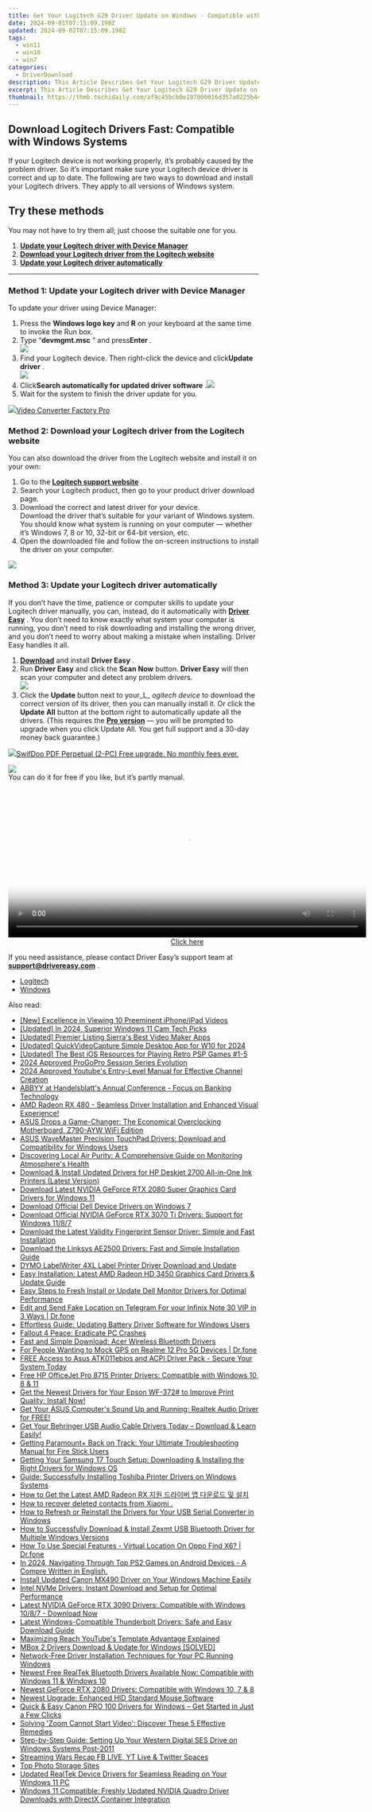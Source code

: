 ```yaml
---
title: Get Your Logitech G29 Driver Update on Windows - Compatible with Win10/Win11/Win7
date: 2024-09-01T07:15:09.198Z
updated: 2024-09-02T07:15:09.198Z
tags:
  - win11
  - win10
  - win7
categories:
  - DriverDownload
description: This Article Describes Get Your Logitech G29 Driver Update on Windows - Compatible with Win10/Win11/Win7
excerpt: This Article Describes Get Your Logitech G29 Driver Update on Windows - Compatible with Win10/Win11/Win7
thumbnail: https://thmb.techidaily.com/af9c45bcb0e197000016d357a0225b4459ab82775eecec8c840974260c0eb2b8.jpg
---
```


## Download Logitech Drivers Fast: Compatible with Windows Systems

If your Logitech device is not working properly, it’s probably caused by the problem driver. So it’s important make sure your Logitech device driver is correct and up to date. The following are two ways to download and install your Logitech drivers. They apply to all versions of Windows system.

## Try these methods

You may not have to try them all; just choose the suitable one for you.

1. [**Update your Logitech driver with Device Manager**](https://tools.techidaily.com/drivereasy/download/)
2. [**Download your Logitech driver from the Logitech website**](https://tools.techidaily.com/drivereasy/download/)
3. [**Update your Logitech driver automatically**](https://tools.techidaily.com/drivereasy/download/)

---

### Method 1: Update your Logitech driver with Device Manager

To update your driver using Device Manager:

1. Press the **Windows logo key** and **R** on your keyboard at the same time to invoke the Run box.
2. Type “**devmgmt.msc** ” and press**Enter** .  
![](https://images.drivereasy.com/wp-content/uploads/2018/12/img_5c1236ba82cd2.png)
3. Find your Logitech device. Then right-click the device and click**Update driver** .  
![](https://images.drivereasy.com/wp-content/uploads/2018/12/img_5c12391c4150d.jpg)
4. Click**Search automatically for updated driver software** .![](https://images.drivereasy.com/wp-content/uploads/2018/12/img_5c12388b6b361.jpg)
5. Wait for the system to finish the driver update for you.

<!-- affiliate ads begin -->
<a href="https://secure.2checkout.com/order/checkout.php?PRODS=4537547&QTY=1&AFFILIATE=108875&CART=1"><img src="https://secure.avangate.com/images/merchant/4b0a0290ad7df100b77e86839989a75e/products/vcfpro.png" border="0">Video Converter Factory Pro</a>
<!-- affiliate ads end -->
### Method 2: Download your Logitech driver from the Logitech website

 You can also download the driver from the Logitech website and install it on your own:

1. Go to the **[Logitech support website](http://support.logitech.com/en%5Fus/home)**  .
2. Search your Logitech product, then go to your product driver download page.
3. Download the correct and latest driver for your device.  
 Download the driver that’s suitable for your variant of Windows system. You should know what system is running on your computer — whether it’s Windows 7, 8 or 10, 32-bit or 64-bit version, etc.
4. Open the downloaded file and follow the on-screen instructions to install the driver on your computer.

<!-- affiliate ads begin -->
<a href="https://secure.2checkout.com/order/checkout.php?PRODS=4728277&QTY=1&AFFILIATE=108875&CART=1"><img src="https://secure.avangate.com/images/merchant/f7f07e7dab09533bc71247a5b29a7373/products/1_iDeviceMessageBox.png" border="0"></a>
<!-- affiliate ads end -->
### Method 3: Update your Logitech driver automatically

 If you don’t have the time, patience or computer skills to update your Logitech driver manually, you can, instead, do it automatically with **[Driver Easy](https://tools.techidaily.com/drivereasy/download/)**  . You don’t need to know exactly what system your computer is running, you don’t need to risk downloading and installing the wrong driver, and you don’t need to worry about making a mistake when installing. Driver Easy handles it all.

1. [**Download**](https://tools.techidaily.com/drivereasy/download/) and install **Driver Easy** .
2. Run **Driver Easy** and click the **Scan Now** button. **Driver Easy**  will then scan your computer and detect any problem drivers.  
![](https://images.drivereasy.com/wp-content/uploads/2018/10/img_5bd0366bd75a4.jpg)
3. Click the **Update**  button next to your_L_ _ogitech device_ to download the correct version of its driver, then you can manually install it. Or click the **Update All**  button at the bottom right to automatically update all the drivers. (This requires the **[Pro version](https://tools.techidaily.com/drivereasy/download/)**  — you will be prompted to upgrade when you click Update All. You get full support and a 30-day money back guarantee.)  
<!-- affiliate ads begin -->
<a href="https://purchase.swifdoo.com/order/checkout.php?PRODS=38709260&QTY=1&AFFILIATE=108875&CART=1"><img src="https://secure.avangate.com/images/merchant/8b932759a5a04ddb34bf79e3f9072e4b/products/Product%20box%20white-1024x1024.png" border="0">SwifDoo PDF Perpetual (2-PC)  Free upgrade. No monthly fees ever. </a>
<!-- affiliate ads end -->
![](https://images.drivereasy.com/wp-content/uploads/2018/12/img_5c123b354cfcd.jpg)  
 You can do it for free if you like, but it’s partly manual.
<!-- affiliate ads begin -->
<span id="1993650">
					<video width="720" height="300" style="cursor:pointer"
           poster="//a.impactradius-go.com/display-clicktoplayimage/1993650.jpeg"
           onclick="if(!this.playClicked){this.play();this.setAttribute('controls',true);this.playClicked=true;}">
	   <source src="//a.impactradius-go.com/display-ad/22993-1993650">
	   <img src="//a.impactradius-go.com/display-clicktoplayimage/1993650.jpeg" style="border: none; height: 100%; width: 100%; object-fit: contain">
	</video>
	<div style="width:720px;text-align:center"><a href="javascript:window.open(decodeURIComponent('https%3A%2F%2Fhomestyler.sjv.io%2Fc%2F5597632%2F1993650%2F22993'), '_blank');void(0);">Click here</a></div>
</span>
<img height="0" width="0" src="https://imp.pxf.io/i/5597632/1993650/22993" style="position:absolute;visibility:hidden;" border="0" />
<!-- affiliate ads end -->

 If you need assistance, please contact Driver Easy’s support team at **[support@drivereasy.com](https://tools.techidaily.com/drivereasy/download/)**  .

* [Logitech](https://tools.techidaily.com/drivereasy/download/)
* [Windows](https://tools.techidaily.com/drivereasy/download/)

<ins class="adsbygoogle"
     style="display:block"
     data-ad-format="autorelaxed"
     data-ad-client="ca-pub-7571918770474297"
     data-ad-slot="1223367746"></ins>



<ins class="adsbygoogle"
     style="display:block"
     data-ad-client="ca-pub-7571918770474297"
     data-ad-slot="8358498916"
     data-ad-format="auto"
     data-full-width-responsive="true"></ins>

<span class="atpl-alsoreadstyle">Also read:</span>
<div><ul>
<li><a href="https://some-knowledge.techidaily.com/new-excellence-in-viewing-10-preeminent-iphoneipad-videos/"><u>[New] Excellence in Viewing  10 Preeminent iPhone/iPad Videos</u></a></li>
<li><a href="https://desktop-recording.techidaily.com/updated-in-2024-superior-windows-11-cam-tech-picks/"><u>[Updated] In 2024, Superior Windows 11 Cam Tech Picks</u></a></li>
<li><a href="https://article-tips.techidaily.com/updated-premier-listing-sierras-best-video-maker-apps/"><u>[Updated] Premier Listing  Sierra's Best Video Maker Apps</u></a></li>
<li><a href="https://screen-recording.techidaily.com/updated-quickvideocapture-simple-desktop-app-for-w10-for-2024/"><u>[Updated] QuickVideoCapture  Simple Desktop App for W10 for 2024</u></a></li>
<li><a href="https://screen-sharing-recording.techidaily.com/updated-the-best-ios-resources-for-playing-retro-psp-games-1-5/"><u>[Updated] The Best iOS Resources for Playing Retro PSP Games #1-5</u></a></li>
<li><a href="https://extra-support.techidaily.com/2024-approved-progopro-session-series-evolution/"><u>2024 Approved  ProGoPro Session Series Evolution</u></a></li>
<li><a href="https://facebook-video-footage.techidaily.com/2024-approved-youtubes-entry-level-manual-for-effective-channel-creation/"><u>2024 Approved  Youtube's Entry-Level Manual for Effective Channel Creation</u></a></li>
<li><a href="https://solve-info.techidaily.com/abbyy-at-handelsblatts-annual-conference-focus-on-banking-technology/"><u>ABBYY at Handelsblatt's Annual Conference - Focus on Banking Technology</u></a></li>
<li><a href="https://win-amazing.techidaily.com/1722971524993-amd-radeon-rx-480-seamless-driver-installation-and-enhanced-visual-experience/"><u>AMD Radeon RX 480 - Seamless Driver Installation and Enhanced Visual Experience!</u></a></li>
<li><a href="https://hardware-updates.techidaily.com/asus-drops-a-game-changer-the-economical-overclocking-motherboard-z790-ayw-wifi-edition/"><u>ASUS Drops a Game-Changer: The Economical Overclocking Motherboard, Z790-AYW WiFi Edition</u></a></li>
<li><a href="https://win-amazing.techidaily.com/asus-wavemaster-precision-touchpad-drivers-download-and-compatibility-for-windows-users/"><u>ASUS WaveMaster Precision TouchPad Drivers: Download and Compatibility for Windows Users</u></a></li>
<li><a href="https://os-tips.techidaily.com/discovering-local-air-purity-a-comprehensive-guide-on-monitoring-atmospheres-health/"><u>Discovering Local Air Purity: A Comprehensive Guide on Monitoring Atmosphere's Health</u></a></li>
<li><a href="https://win-amazing.techidaily.com/download-and-install-updated-drivers-for-hp-deskjet-2700-all-in-one-ink-printers-latest-version/"><u>Download & Install Updated Drivers for HP Deskjet 2700 All-in-One Ink Printers (Latest Version)</u></a></li>
<li><a href="https://win-amazing.techidaily.com/download-latest-nvidia-geforce-rtx-2080-super-graphics-card-drivers-for-windows-11/"><u>Download Latest NVIDIA GeForce RTX 2080 Super Graphics Card Drivers for Windows 11</u></a></li>
<li><a href="https://win-amazing.techidaily.com/download-official-dell-device-drivers-on-windows-7/"><u>Download Official Dell Device Drivers on Windows 7</u></a></li>
<li><a href="https://win-amazing.techidaily.com/download-official-nvidia-geforce-rtx-3070-ti-drivers-support-for-windows-1187/"><u>Download Official NVIDIA GeForce RTX 3070 Ti Drivers: Support for Windows 11/8/7</u></a></li>
<li><a href="https://win-amazing.techidaily.com/download-the-latest-validity-fingerprint-sensor-driver-simple-and-fast-installation/"><u>Download the Latest Validity Fingerprint Sensor Driver: Simple and Fast Installation</u></a></li>
<li><a href="https://win-amazing.techidaily.com/download-the-linksys-ae2500-drivers-fast-and-simple-installation-guide/"><u>Download the Linksys AE2500 Drivers: Fast and Simple Installation Guide</u></a></li>
<li><a href="https://win-amazing.techidaily.com/dymo-labelwriter-4xl-label-printer-driver-download-and-update/"><u>DYMO LabelWriter 4XL Label Printer Driver Download and Update</u></a></li>
<li><a href="https://win-amazing.techidaily.com/easy-installation-latest-amd-radeon-hd-3450-graphics-card-drivers-and-update-guide/"><u>Easy Installation: Latest AMD Radeon HD 3450 Graphics Card Drivers & Update Guide</u></a></li>
<li><a href="https://win-amazing.techidaily.com/easy-steps-to-fresh-install-or-update-dell-monitor-drivers-for-optimal-performance/"><u>Easy Steps to Fresh Install or Update Dell Monitor Drivers for Optimal Performance</u></a></li>
<li><a href="https://review-topics.techidaily.com/edit-and-send-fake-location-on-telegram-for-your-infinix-note-30-vip-in-3-ways-drfone-by-drfone-virtual-android/"><u>Edit and Send Fake Location on Telegram For your Infinix Note 30 VIP in 3 Ways | Dr.fone</u></a></li>
<li><a href="https://win-amazing.techidaily.com/effortless-guide-updating-battery-driver-software-for-windows-users/"><u>Effortless Guide: Updating Battery Driver Software for Windows Users</u></a></li>
<li><a href="https://network-issues.techidaily.com/fallout-4-peace-eradicate-pc-crashes/"><u>Fallout 4 Peace: Eradicate PC Crashes</u></a></li>
<li><a href="https://win-amazing.techidaily.com/fast-and-simple-download-acer-wireless-bluetooth-drivers/"><u>Fast and Simple Download: Acer Wireless Bluetooth Drivers</u></a></li>
<li><a href="https://android-location.techidaily.com/for-people-wanting-to-mock-gps-on-realme-12-pro-5g-devices-drfone-by-drfone-virtual/"><u>For People Wanting to Mock GPS on Realme 12 Pro 5G Devices | Dr.fone</u></a></li>
<li><a href="https://win-amazing.techidaily.com/1722968524666-free-access-to-asus-atk011ebios-and-acpi-driver-pack-secure-your-system-today/"><u>FREE Access to Asus ATK011ebios and ACPI Driver Pack - Secure Your System Today</u></a></li>
<li><a href="https://win-amazing.techidaily.com/free-hp-officejet-pro-8715-printer-drivers-compatible-with-windows-10-8-and-11/"><u>Free HP OfficeJet Pro 8715 Printer Drivers: Compatible with Windows 10, 8 & 11</u></a></li>
<li><a href="https://win-amazing.techidaily.com/get-the-newest-drivers-for-your-epson-wf-372-to-improve-print-quality-install-now/"><u>Get the Newest Drivers for Your Epson WF-372# to Improve Print Quality: Install Now!</u></a></li>
<li><a href="https://win-amazing.techidaily.com/get-your-asus-computers-sound-up-and-running-realtek-audio-driver-for-free/"><u>Get Your ASUS Computer's Sound Up and Running: Realtek Audio Driver for FREE!</u></a></li>
<li><a href="https://win-amazing.techidaily.com/1722977283997-get-your-behringer-usb-audio-cable-drivers-today-download-and-learn-easily/"><u>Get Your Behringer USB Audio Cable Drivers Today – Download & Learn Easily!</u></a></li>
<li><a href="https://tech-recovery.techidaily.com/getting-paramountplus-back-on-track-your-ultimate-troubleshooting-manual-for-fire-stick-users/"><u>Getting Paramount+ Back on Track: Your Ultimate Troubleshooting Manual for Fire Stick Users</u></a></li>
<li><a href="https://win-amazing.techidaily.com/getting-your-samsung-t7-touch-setup-downloading-and-installing-the-right-drivers-for-windows-os/"><u>Getting Your Samsung T7 Touch Setup: Downloading & Installing the Right Drivers for Windows OS</u></a></li>
<li><a href="https://win-amazing.techidaily.com/guide-successfully-installing-toshiba-printer-drivers-on-windows-systems/"><u>Guide: Successfully Installing Toshiba Printer Drivers on Windows Systems</u></a></li>
<li><a href="https://win-amazing.techidaily.com/how-to-get-the-latest-amd-radeon-rx/"><u>How to Get the Latest AMD Radeon RX 지원 드라이버 앱 다운로드 및 설치</u></a></li>
<li><a href="https://blog-min.techidaily.com/how-to-recover-deleted-contacts-from-xiaomi-by-fonelab-android-recover-contacts/"><u>How to recover deleted contacts from Xiaomi .</u></a></li>
<li><a href="https://win-amazing.techidaily.com/how-to-refresh-or-reinstall-the-drivers-for-your-usb-serial-converter-in-windows/"><u>How to Refresh or Reinstall the Drivers for Your USB Serial Converter in Windows</u></a></li>
<li><a href="https://win-amazing.techidaily.com/how-to-successfully-download-and-install-zexmt-usb-bluetooth-driver-for-multiple-windows-versions/"><u>How to Successfully Download & Install Zexmt USB Bluetooth Driver for Multiple Windows Versions</u></a></li>
<li><a href="https://change-location.techidaily.com/how-to-use-special-features-virtual-location-on-oppo-find-x6-drfone-by-drfone-virtual-android/"><u>How To Use Special Features - Virtual Location On Oppo Find X6? | Dr.fone</u></a></li>
<li><a href="https://screen-activity-recording.techidaily.com/1715859828393-in-2024-navigating-through-top-ps2-games-on-android-devices-a-compre-written-in-english/"><u>In 2024, Navigating Through Top PS2 Games on Android Devices - A Compre Written in English.</u></a></li>
<li><a href="https://win-amazing.techidaily.com/install-updated-canon-mx490-driver-on-your-windows-machine-easily/"><u>Install Updated Canon MX490 Driver on Your Windows Machine Easily</u></a></li>
<li><a href="https://win-amazing.techidaily.com/intel-nvme-drivers-instant-download-and-setup-for-optimal-performance/"><u>Intel NVMe Drivers: Instant Download and Setup for Optimal Performance</u></a></li>
<li><a href="https://win-amazing.techidaily.com/latest-nvidia-geforce-rtx-3090-drivers-compatible-with-windows-1087-download-now/"><u>Latest NVIDIA GeForce RTX 3090 Drivers: Compatible with Windows 10/8/7 - Download Now</u></a></li>
<li><a href="https://win-amazing.techidaily.com/latest-windows-compatible-thunderbolt-drivers-safe-and-easy-download-guide/"><u>Latest Windows-Compatible Thunderbolt Drivers: Safe and Easy Download Guide</u></a></li>
<li><a href="https://youtube-video-recordings.techidaily.com/maximizing-reach-youtubes-template-advantage-explained/"><u>Maximizing Reach  YouTube's Template Advantage Explained</u></a></li>
<li><a href="https://win-amazing.techidaily.com/mbox-2-drivers-download-and-update-for-windows-solved/"><u>MBox 2 Drivers Download & Update for Windows [SOLVED]</u></a></li>
<li><a href="https://win-amazing.techidaily.com/network-free-driver-installation-techniques-for-your-pc-running-windows/"><u>Network-Free Driver Installation Techniques for Your PC Running Windows</u></a></li>
<li><a href="https://win-amazing.techidaily.com/newest-free-realtek-bluetooth-drivers-available-now-compatible-with-windows-11-and-windows-10/"><u>Newest Free RealTek Bluetooth Drivers Available Now: Compatible with Windows 11 & Windows 10</u></a></li>
<li><a href="https://win-amazing.techidaily.com/newest-geforce-rtx-2080-drivers-compatible-with-windows-10-7-and-8/"><u>Newest GeForce RTX 2080 Drivers: Compatible with Windows 10, 7 & 8</u></a></li>
<li><a href="https://hardware-updates.techidaily.com/newest-upgrade-enhanced-hid-standard-mouse-software/"><u>Newest Upgrade: Enhanced HID Standard Mouse Software</u></a></li>
<li><a href="https://win-amazing.techidaily.com/quick-and-easy-canon-pro-100-drivers-for-windows-get-started-in-just-a-few-clicks/"><u>Quick & Easy Canon PRO 100 Drivers for Windows – Get Started in Just a Few Clicks</u></a></li>
<li><a href="https://win-answers.techidaily.com/solving-zoom-cannot-start-video-discover-these-5-effective-remedies/"><u>Solving 'Zoom Cannot Start Video': Discover These 5 Effective Remedies</u></a></li>
<li><a href="https://win-amazing.techidaily.com/step-by-step-guide-setting-up-your-western-digital-ses-drive-on-windows-systems-post-2011/"><u>Step-by-Step Guide: Setting Up Your Western Digital SES Drive on Windows Systems Post-2011</u></a></li>
<li><a href="https://youtube-tips.techidaily.com/ming-wars-recap-fb-live-yt-live-and-twitter-spaces/"><u>Streaming Wars Recap  FB LIVE, YT Live & Twitter Spaces</u></a></li>
<li><a href="https://extra-hints.techidaily.com/top-photo-storage-sites/"><u>Top Photo Storage Sites</u></a></li>
<li><a href="https://win-amazing.techidaily.com/updated-realtek-device-drivers-for-seamless-reading-on-your-windows-11-pc/"><u>Updated RealTek Device Drivers for Seamless Reading on Your Windows 11 PC</u></a></li>
<li><a href="https://win-amazing.techidaily.com/windows-11-compatible-freshly-updated-nvidia-quadro-driver-downloads-with-directx-container-integration/"><u>Windows 11 Compatible: Freshly Updated NVIDIA Quadro Driver Downloads with DirectX Container Integration</u></a></li>
</ul></div>
